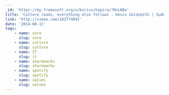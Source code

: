 ```yaml
---
_id: 'https://my.framasoft.org/u/borisschapira/?RnLN8w'
title: 'Culture leads, everything else follows - Kevin Goldsmith | SudWeb 2014'
link: 'http://vimeo.com/102774091'
date: '2014-08-11'
tags:
    - name: core
      slug: core
    - name: culture
      slug: culture
    - name: IT
      slug: it
    - name: sharemarks
      slug: sharemarks
    - name: spotify
      slug: spotify
    - name: values
      slug: values
---
```


<div class="markdown"><p></p></div>
